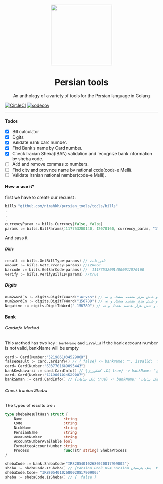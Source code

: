 <div align="center">
	<p align="center">
		<img src="https://raw.githubusercontent.com/persian-tools/persian-tools/master/images/logo.png" width="200" />
	</p>
	<h1 align="center">Persian tools</h1>
	<p align="center">An anthology of a variety of tools for the Persian language in Golang</p>
</div>

[![CircleCI](https://circleci.com/gh/circleci/circleci-docs.svg?style=svg)](https://circleci.com/gh/circleci/circleci-docs)
[![codecov](https://codecov.io/gh/nimahkh/persian_tools/branch/master/graph/badge.svg?token=7D038RFAP9)](https://codecov.io/gh/nimahkh/persian_tools)

<hr />

#### Todos

- [x] Bill calculator
- [x] Digits
- [x] Validate Bank card number.
- [x] Find Bank's name by Card number.
- [X] Check Iranian Sheba(IBAN) validation and recognize bank information by sheba code.
- [ ] Add and remove commas to numbers.
- [ ] Find city and province name by national code(code-e Melli).
- [ ] Validate Iranian national number(code-e Melli).

#### How to use it?

first we have to create our request :

```go
bills "github.com/nimahkh/persian_tools/tools/bills"
.
.
.
currencyParam := bills.Currency{false, false}
params := bills.BillParams{1117753200140, 12070160, currency_param, "1"}
```

And pass it

##### Bills

```go
result := bills.GetBillType(params) // تلفن ثابت 
amount := bills.GetCurrency(params) //120000
barcode := bills.GetBarCode(params) //  111775320014000012070160
verify := bills.VerifyBillID(params) //true

```

##### Digits

```go
num2wordFa := digits.DigitToWord("۱۵۶۷۸۹") // صد پنجاه و شش هزار هفتصد هشتاد و نه 
num2wordEn := digits.DigitToWord("156789") // صد پنجاه و شش هزار هفتصد هشتاد و نه 
Negative := digits.DigitToWord("-156789") // منفی صد پنجاه و شش هزار هفتصد هشتاد و نه 
```

#### Bank

###### CardInfo Method

This method has two key : `bankName` and `isValid`
If the bank account number is not valid, bankName will be empty

```go
card:= Card{Number:"6219861034529008"}
falseResult := card.CardInfo() // { false} -> bankName: "", isValid:  false
card= Card{Number:"6037701689095443"}
bankKeshavarzi := card.CardInfo() // {بانک کشاورزی true} -> bankName: "بانک کشاورزی", isValid:  true
card= Card{Number:"6219861034529007"}
bankSaman := card.CardInfo() // {بانک سامان true} -> bankName: "بانک سامان", isValid:  true
```

###### Check Iranian Sheba
The types of results are :

```go
type shebaResultHash struct {
	Name                   string
	Code                   string
	NickName               string
	PersianName            string
	AccountNumber          string
	AccountNumberAvailable bool
	FormattedAccountNumber string
	Process                func(str string) ShebaProcess
}
```

```go
shebaCode := bank.ShebaCode{"IR820540102680020817909002"}
sheba := shebaCode.IsSheba() // {Parsian Bank 054 parsian بانک پارسیان  true  0x4c69f0}
shebaCode.Code= "IR820540102680020817909003"
sheba := shebaCode.IsSheba() // {  false }
```